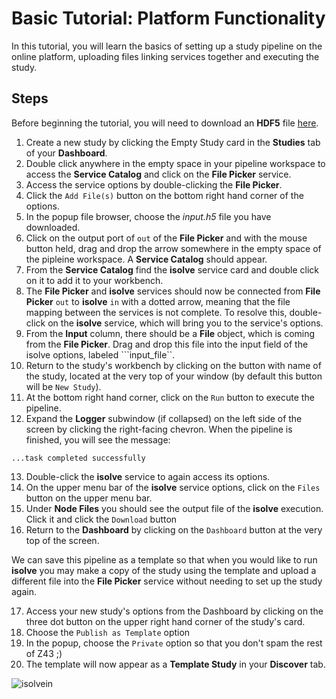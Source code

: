 # Basic Tutorial: Platform Functionality

In this tutorial, you will learn the basics of setting up a study pipeline on the online platform, uploading files linking services together and executing the study.

## Steps
Before beginning the tutorial, you will need to download an **HDF5** file [here](https://git.speag.com/oSparc/z43-manual/-/blob/master/docs/Tutorials/input.h5).
1. Create a new study by clicking the Empty Study card in the **Studies** tab of your **Dashboard**.
2. Double click anywhere in the empty space in your pipeline workspace to access the **Service Catalog** and click on the **File Picker** service.
3. Access the service options by double-clicking the **File Picker**.
4. Click the ```Add File(s)``` button on the bottom right hand corner of the options.
5. In the popup file browser, choose the *input.h5* file you have downloaded. 
6. Click on the output port of ```out``` of the **File Picker** and with the mouse button held, drag and drop the arrow somewhere in the empty space of the pipleine workspace. A **Service Catalog** should appear.
7. From the **Service Catalog** find the **isolve** service card and double click on it to add it to your workbench.
8. The **File Picker** and **isolve** services should now be connected from **File Picker** ```out``` to **isolve** ```in``` with a dotted arrow, meaning that the file mapping between the services is not complete. To resolve this, double-click on the **isolve** service, which will bring you to the service's options.
9. From the **Input** column, there should be a **File** object, which is coming from the **File Picker**. Drag and drop this file into the input field of the isolve options, labeled ```input_file``. 
10. Return to the study's workbench by clicking on the button with name of the study, located at the very top of your window (by default this button will be ```New Study```). 
11. At the bottom right hand corner, click on the ```Run``` button to execute the pipeline. 
12. Expand the **Logger** subwindow (if collapsed) on the left side of the screen by clicking the right-facing chevron. When the pipeline is finished, you will see the message: 
```
...task completed successfully
``` 
13. Double-click the **isolve** service to again access its options. 
14. On the upper menu bar of the **isolve** service options, click on the ```Files``` button on the upper menu bar. 
15. Under **Node Files** you should see the output file of the **isolve** execution. Click it and click the ```Download``` button
16. Return to the **Dashboard** by clicking on the ```Dashboard``` button at the very top of the screen.

We can save this pipeline as a template so that when you would like to run **isolve** you may make a copy of the study using the template and upload a different file into the **File Picker** service without needing to set up the study again. 

17. Access your new study's options from the Dashboard by clicking on the three dot button on the upper right hand corner of the study's card. 
18. Choose the ```Publish as Template``` option
19. In the popup, choose the ```Private``` option so that you don't spam the rest of Z43 ;) 
20. The template will now appear as a **Template Study** in your **Discover** tab. 



![isolvein](../../_media/isolveinput.gif)